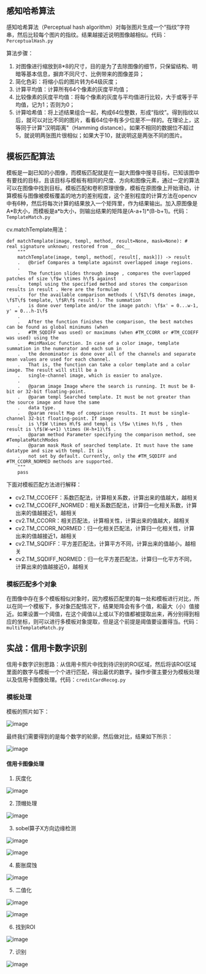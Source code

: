 ## 感知哈希算法

感知哈希算法（Perceptual hash algorithm）对每张图片生成一个“指纹”字符串，然后比较每个图片的指纹。结果越接近说明图像越相似。代码：```PerceptualHash.py```

算法步骤：
1. 对图像进行缩放到8*8的尺寸，目的是为了去除图像的细节，只保留结构、明暗等基本信息，摒弃不同尺寸、比例带来的图像差异；
2. 简化色彩：将缩小后的图片转为64级灰度；
3. 计算平均值：计算所有64个像素的灰度平均值；
4. 比较像素的灰度平均值：将每个像素的灰度与平均值进行比较，大于或等于平均值，记为1；否则为0；
5. 计算哈希值：将上述结果组合一起，构成64位整数，形成“指纹”。得到指纹以后，就可以对比不同的图片，看看64位中有多少位是不一样的。在理论上，这等同于计算"汉明距离"（Hamming distance）。如果不相同的数据位不超过5，就说明两张图片很相似；如果大于10，就说明这是两张不同的图片。

## 模板匹配算法


模板是一副已知的小图像，而模板匹配就是在一副大图像中搜寻目标，已知该图中有要找的目标，且该目标与模板有相同的尺度、方向和图像元素，通过一定的算法可以在图像中找到目标。模板匹配和卷积原理很像，模板在原图像上开始滑动，计算模板与图像被模板覆盖的地方的差别程度，这个差别程度的计算方法在opencv中有6种，然后将每次计算的结果放入一个矩阵里，作为结果输出。加入原图像是A\*B大小，而模板是a\*b大小，则输出结果的矩阵是(A-a+1)\*(B-b+1)。代码：```TemplateMatch.py```

cv.matchTemplate用法：
```
def matchTemplate(image, templ, method, result=None, mask=None): # real signature unknown; restored from __doc__
    """
    matchTemplate(image, templ, method[, result[, mask]]) -> result
    .   @brief Compares a template against overlapped image regions.
    .  
    .   The function slides through image , compares the overlapped patches of size \f$w \times h\f$ against
    .   templ using the specified method and stores the comparison results in result . Here are the formulae
    .   for the available comparison methods ( \f$I\f$ denotes image, \f$T\f$ template, \f$R\f$ result ). The summation
    .   is done over template and/or the image patch: \f$x' = 0...w-1, y' = 0...h-1\f$
    .  
    .   After the function finishes the comparison, the best matches can be found as global minimums (when
    .   #TM_SQDIFF was used) or maximums (when #TM_CCORR or #TM_CCOEFF was used) using the
    .   #minMaxLoc function. In case of a color image, template summation in the numerator and each sum in
    .   the denominator is done over all of the channels and separate mean values are used for each channel.
    .   That is, the function can take a color template and a color image. The result will still be a
    .   single-channel image, which is easier to analyze.
    .  
    .   @param image Image where the search is running. It must be 8-bit or 32-bit floating-point.
    .   @param templ Searched template. It must be not greater than the source image and have the same
    .   data type.
    .   @param result Map of comparison results. It must be single-channel 32-bit floating-point. If image
    .   is \f$W \times H\f$ and templ is \f$w \times h\f$ , then result is \f$(W-w+1) \times (H-h+1)\f$ .
    .   @param method Parameter specifying the comparison method, see #TemplateMatchModes
    .   @param mask Mask of searched template. It must have the same datatype and size with templ. It is
    .   not set by default. Currently, only the #TM_SQDIFF and #TM_CCORR_NORMED methods are supported.
    """
    pass
```

下面对模板匹配方法进行解释：

- cv2.TM_CCOEFF：系数匹配法，计算相关系数，计算出来的值越大，越相关
- cv2.TM_CCOEFF_NORMED：相关系数匹配法，计算归一化相关系数，计算出来的值越接近1，越相关
- cv2.TM_CCORR：相关匹配法，计算相关性，计算出来的值越大，越相关
- cv2.TM_CCORR_NORMED：归一化相关匹配法，计算归一化相关性，计算出来的值越接近1，越相关
- cv2.TM_SQDIFF：平方差匹配法，计算平方不同，计算出来的值越小，越相关
- cv2.TM_SQDIFF_NORMED：归一化平方差匹配法，计算归一化平方不同，计算出来的值越接近0，越相关

### 模板匹配多个对象

在图像中存在多个模板相似对象时，因为模板匹配里的每一处和模板进行对比，所以在同一个模板下，多对象匹配情况下，结果矩阵会有多个值，和最大（小）值接近。如果设置一个阈值，在这个阈值以上或以下的值都被提取出来，再分别得到相应的坐标，则可以进行多模板对象提取，但是这个前提是阈值要设置得当。代码：```multiTemplateMatch.py```


## 实战：信用卡数字识别

信用卡数字识别思路：从信用卡照片中找到待识别的ROI区域，然后将该ROI区域里面的数字与模板一个个进行匹配，得出最优的数字。操作步骤主要分为模板处理以及信用卡图像处理。代码：```creditCardRecog.py```

### 模板处理

模板的照片如下：

![image](https://user-images.githubusercontent.com/27406337/163536871-34dfa432-04e1-4716-add3-862b78be44e7.png)


最终我们需要得到的是每个数字的轮廓，然后做对比，结果如下所示：

![image](https://user-images.githubusercontent.com/27406337/163537055-bbc15d41-5430-4533-b01c-dd15bfb17dc2.png)


#### 信用卡图像处理

1. 灰度化

![image](https://user-images.githubusercontent.com/27406337/163537459-b9584562-093e-4977-8848-16137b1ed60b.png)

2. 顶帽处理

![image](https://user-images.githubusercontent.com/27406337/163537495-0906dd0f-e57b-42f7-b155-df5f33a0b743.png)

3. sobel算子X方向边缘检测

![image](https://user-images.githubusercontent.com/27406337/163537530-9bab0f98-8eb7-4e98-9645-b5764a9b2cee.png)

![image](https://user-images.githubusercontent.com/27406337/163537556-500d2940-6c95-4f37-92dc-b998731d9bb3.png)


4. 膨胀腐蚀

![image](https://user-images.githubusercontent.com/27406337/163537594-dfc551c5-850d-47a3-b9d4-dd0b8953573f.png)


5. 二值化

![image](https://user-images.githubusercontent.com/27406337/163537613-76cb3076-4b7c-4573-a9e4-1eab70d2f0bd.png)

![image](https://user-images.githubusercontent.com/27406337/163537627-ecd28f9f-e91b-40a0-a905-e708552d4715.png)

6. 找到ROI

![image](https://user-images.githubusercontent.com/27406337/163537648-fc5a9f24-5621-4163-969d-7f2a8e2d4b56.png)

7. 识别

![image](https://user-images.githubusercontent.com/27406337/163537668-602ca74c-6e17-4bf8-ba2c-14e5b2722189.png)

